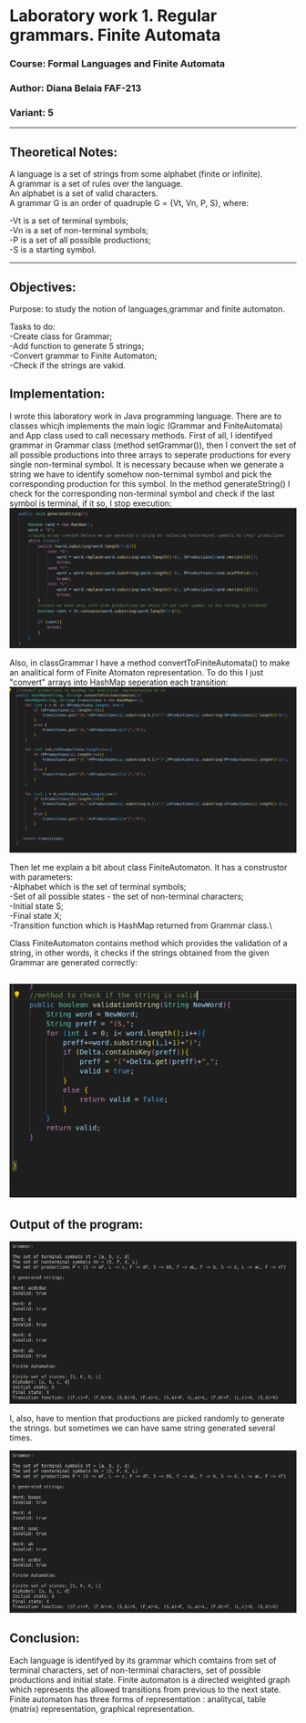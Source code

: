 # Laboratory work 1. Regular grammars. Finite Automata

### Course: Formal Languages and Finite Automata
### Author: Diana Belaia FAF-213
### Variant: 5
----

## Theoretical Notes:
A language is a set of strings from some alphabet (finite or infinite).\
A grammar is a set of rules over the language.\
An alphabet is a set of valid characters.\
A grammar G is an order of quadruple G = {Vt, Vn, P, S}, where:

-Vt is a set of terminal symbols;\
-Vn is a set of non-terminal symbols;\
-P is a set of all possible productions;\
-S is a starting symbol.

---
## Objectives:
Purpose: to study the notion of languages,grammar and finite automaton.

Tasks to do:\
-Create class for Grammar;\
-Add function to generate 5 strings;\
-Convert grammar to Finite Automaton;\
-Check if the strings are vakid.


## Implementation:
I wrote this laboratory work in Java programming language.  There are to classes whicjh implements the main logic (Grammar and FiniteAutomata) and App class used to call necessary methods. First of all, I identifyed grammar in Grammar class (method setGrammar()), then I convert the set of all possible productions into three arrays to seperate productions for every single non-terminal symbol. It is necessary because when we generate a string we have to identify somehow non-ternimal symbol and pick the corresponding production for this symbol. In the method generateString() I check for the corresponding non-terminal symbol and check if the last symbol is terminal, if it so, I stop execution:
![](Images/Screenshot%20from%202023-02-14%2020-56-42.png)

Also, in classGrammar I have a method convertToFiniteAutomata() to make an analitical form of Finite Atomaton representation. To do this I just "convert" arrays into HashMap seperation each transition:
![](Images/Screenshot%20from%202023-02-14%2020-57-03.png)

 Then let me explain a bit about class FiniteAutomaton. It has a construstor with parameters:\
-Alphabet which is the set of terminal symbols;\
 -Set of all possible states - the set of non-terminal characters;\
-Initial state S;\
-Final state X;\
-Transition function which is HashMap returned from Grammar class.\

Class FiniteAutomaton contains method which provides the validation of a string, in other words, it checks if the strings obtained from the given Grammar are generated correctly:

![](Images/Screenshot%20from%202023-02-14%2020-57-21.png)
---
## Output of the program:
![](Images/Screenshot%20from%202023-02-14%2021-19-07.png)

I, also, have to mention that productions are picked randomly to generate the strings. but sometimes we can have same string generated several times.

![](Images/Screenshot%20from%202023-02-14%2021-21-31.png)

## Conclusion:

Each language is identifyed by its grammar which comtains from set of terminal characters, set of non-terminal characters, set of possible productions and initial state. Finite automaton is a directed weighted graph which represents the allowed transitions from previous to the next state. Finite automaton has three forms of representation : analitycal, table (matrix) representation, graphical representation.